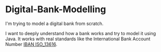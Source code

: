 # Digital-Bank-Modelling
I'm trying to model a digital bank from scratch.

I want to deeply understand how a bank works and try to model it using Java.
It works with real standards like the International Bank Account Number [IBAN ISO_13616](https://en.wikipedia.org/wiki/International_Bank_Account_Number).
